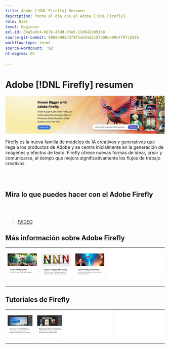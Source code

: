 ```yaml
---
title: Adobe [!DNL Firefly] Resumen
description: Ponte al día con el Adobe [!DNL Firefly]
role: User
level: Beginner
exl-id: 6ba5adc4-b67b-45dd-95e6-13d642b991b8
source-git-commit: 0068e905d3f9f5eb5161157b90aa99eff97cb0fb
workflow-type: tm+mt
source-wordcount: '92'
ht-degree: 0%

---
```


# Adobe [!DNL Firefly] resumen

![Imagen de Firefly Hero](../assets/firefly.png)

Firefly es la nueva familia de modelos de IA creativos y generativos que llega a los productos de Adobe y se centra inicialmente en la generación de imágenes y efectos de texto. Firefly ofrece nuevas formas de idear, crear y comunicarse, al tiempo que mejora significativamente los flujos de trabajo creativos.

<br> 

## Mira lo que puedes hacer con el Adobe Firefly

<br> 

>[!VIDEO](https://video.tv.adobe.com/v/3416970t1?quality=12&learn=on&hidetitle=true)

## Más información sobre Adobe Firefly

<table style="table-layout:fixed">
<tr>
   <td>
      <a href="https://firefly.adobe.com/" target="_blank">
         <img alt="Adobe Firefly (Beta)" src="assets/firefly-beta.png" />
      </a>
  </td>
  <td>
      <a href="https://www.adobe.com/sensei/generative-ai/firefly.html" target="_blank">
         <img alt="Explorar Firefly en Photoshop" src="assets/firefly-photoshop.png" />
      </a>
  </td>
  <td>
      <a href="webinar-experimenting.md">
         <img alt="Experimentar con el Adobe Firefly" src="assets/webinar-experimenting.png" />
      </a>
  </td>
  <td>
    <img alt="Separador" src="../assets/Whitespacer.png" />
    <div>
    <br>
  </td>
</tr>
</table>

## Tutoriales de Firefly

<table style="table-layout:fixed">
<tr>
  <td>
      <a href="generative-fill.md">
         <img alt="Relleno generativo en Photoshop" src="assets/generative-fill.png" />
      </a>
  </td>
   <td>
      <a href="web-banner-ad.md">
         <img alt="Variaciones de anuncios de banner en Photoshop" src="assets/banner-ad-variations.png" />
      </a>
  </td>
  <td>
    <img alt="Separador" src="../assets/Whitespacer.png" />
    <div>
    <br>
  </td>
  <td>
    <img alt="Separador" src="../assets/Whitespacer.png" />
    <div>
    <br>
  </td>
</tr>
</table>
